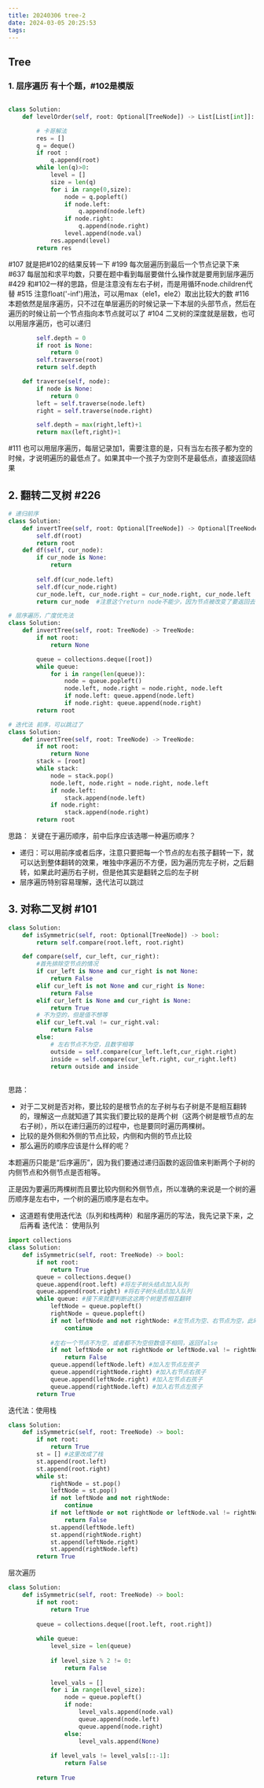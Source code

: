 ```yaml
---
title: 20240306 tree-2
date: 2024-03-05 20:25:53
tags:
---
```


## Tree

### 1. 层序遍历 有十个题，#102是模版

```python

class Solution:
    def levelOrder(self, root: Optional[TreeNode]) -> List[List[int]]:

        # 卡哥解法
        res = []
        q = deque()
        if root :
            q.append(root)
        while len(q)>0:
            level = []
            size = len(q)
            for i in range(0,size):
                node = q.popleft()
                if node.left:
                    q.append(node.left)
                if node.right:
                    q.append(node.right)
                level.append(node.val)
            res.append(level)
        return res
```
#107 就是把#102的结果反转一下
#199 每次层遍历到最后一个节点记录下来
#637 每层加和求平均数，只要在题中看到每层要做什么操作就是要用到层序遍历
#429 和#102一样的思路，但是注意没有左右子树，而是用循环node.children代替
#515 注意float('-inf')用法，可以用max（ele1，ele2）取出比较大的数
#116 本题依然是层序遍历，只不过在单层遍历的时候记录一下本层的头部节点，然后在遍历的时候让前一个节点指向本节点就可以了
#104 二叉树的深度就是层数，也可以用层序遍历，也可以递归
```python
        self.depth = 0
        if root is None:
            return 0
        self.traverse(root)
        return self.depth

    def traverse(self, node):
        if node is None:
            return 0
        left = self.traverse(node.left)
        right = self.traverse(node.right)

        self.depth = max(right,left)+1
        return max(left,right)+1
```
#111 也可以用层序遍历，每层记录加1，需要注意的是，只有当左右孩子都为空的时候，才说明遍历的最低点了。如果其中一个孩子为空则不是最低点，直接返回结果


## 2. 翻转二叉树 #226

```python
# 递归前序
class Solution:
    def invertTree(self, root: Optional[TreeNode]) -> Optional[TreeNode]:
        self.df(root)
        return root
    def df(self, cur_node):
        if cur_node is None:
            return
       
        self.df(cur_node.left)
        self.df(cur_node.right)
        cur_node.left, cur_node.right = cur_node.right, cur_node.left
        return cur_node  #注意这个return node不能少，因为节点被改变了要返回去
```
```python
# 层序遍历，广度优先法
class Solution:
    def invertTree(self, root: TreeNode) -> TreeNode:
        if not root: 
            return None

        queue = collections.deque([root])    
        while queue:
            for i in range(len(queue)):
                node = queue.popleft()
                node.left, node.right = node.right, node.left
                if node.left: queue.append(node.left)
                if node.right: queue.append(node.right)
        return root  
```
```python
# 迭代法 前序，可以跳过了
class Solution:
    def invertTree(self, root: TreeNode) -> TreeNode:
        if not root:
            return None      
        stack = [root]        
        while stack:
            node = stack.pop()   
            node.left, node.right = node.right, node.left                   
            if node.left:
                stack.append(node.left)
            if node.right:
                stack.append(node.right)  
        return root
```
思路：
关键在于遍历顺序，前中后序应该选哪一种遍历顺序？ 
- 递归：可以用前序或者后序，注意只要把每一个节点的左右孩子翻转一下，就可以达到整体翻转的效果，唯独中序遍历不方便，因为遍历完左子树，之后翻转，如果此时遍历右子树，但是他其实是翻转之后的左子树
- 层序遍历特别容易理解，迭代法可以跳过

## 3. 对称二叉树 #101

```python
class Solution:
    def isSymmetric(self, root: Optional[TreeNode]) -> bool:
        return self.compare(root.left, root.right)

    def compare(self, cur_left, cur_right):
        #首先排除空节点的情况
        if cur_left is None and cur_right is not None:
            return False
        elif cur_left is not None and cur_right is None:
            return False
        elif cur_left is None and cur_right is None:
            return True
        # 不为空的，但是值不想等
        elif cur_left.val != cur_right.val:
            return False
        else:
            # 左右节点不为空，且数字相等
            outside = self.compare(cur_left.left,cur_right.right)
            inside = self.compare(cur_left.right, cur_right.left)
            return outside and inside
                
```

思路：
- 对于二叉树是否对称，要比较的是根节点的左子树与右子树是不是相互翻转的，理解这一点就知道了其实我们要比较的是两个树（这两个树是根节点的左右子树），所以在递归遍历的过程中，也是要同时遍历两棵树。
- 比较的是外侧和外侧的节点比较，内侧和内侧的节点比较
- 那么遍历的顺序应该是什么样的呢？

本题遍历只能是“后序遍历”，因为我们要通过递归函数的返回值来判断两个子树的内侧节点和外侧节点是否相等。

正是因为要遍历两棵树而且要比较内侧和外侧节点，所以准确的来说是一个树的遍历顺序是左右中，一个树的遍历顺序是右左中。

- 这道题有使用迭代法（队列和栈两种）和层序遍历的写法，我先记录下来，之后再看
迭代法： 使用队列
```python
import collections
class Solution:
    def isSymmetric(self, root: TreeNode) -> bool:
        if not root:
            return True
        queue = collections.deque()
        queue.append(root.left) #将左子树头结点加入队列
        queue.append(root.right) #将右子树头结点加入队列
        while queue: #接下来就要判断这这两个树是否相互翻转
            leftNode = queue.popleft()
            rightNode = queue.popleft()
            if not leftNode and not rightNode: #左节点为空、右节点为空，此时说明是对称的
                continue
            
            #左右一个节点不为空，或者都不为空但数值不相同，返回false
            if not leftNode or not rightNode or leftNode.val != rightNode.val:
                return False
            queue.append(leftNode.left) #加入左节点左孩子
            queue.append(rightNode.right) #加入右节点右孩子
            queue.append(leftNode.right) #加入左节点右孩子
            queue.append(rightNode.left) #加入右节点左孩子
        return True
```
迭代法：使用栈
```python
class Solution:
    def isSymmetric(self, root: TreeNode) -> bool:
        if not root:
            return True
        st = [] #这里改成了栈
        st.append(root.left)
        st.append(root.right)
        while st:
            rightNode = st.pop()
            leftNode = st.pop()
            if not leftNode and not rightNode:
                continue
            if not leftNode or not rightNode or leftNode.val != rightNode.val:
                return False
            st.append(leftNode.left)
            st.append(rightNode.right)
            st.append(leftNode.right)
            st.append(rightNode.left)
        return True
```
层次遍历
```python
class Solution:
    def isSymmetric(self, root: TreeNode) -> bool:
        if not root:
            return True
        
        queue = collections.deque([root.left, root.right])
        
        while queue:
            level_size = len(queue)
            
            if level_size % 2 != 0:
                return False
            
            level_vals = []
            for i in range(level_size):
                node = queue.popleft()
                if node:
                    level_vals.append(node.val)
                    queue.append(node.left)
                    queue.append(node.right)
                else:
                    level_vals.append(None)
                    
            if level_vals != level_vals[::-1]:
                return False
            
        return True
```